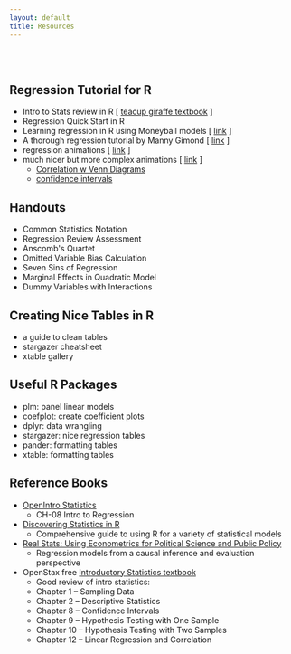 ```yaml
---
layout: default
title: Resources
---
```


<div class = "uk-container uk-container-small">
  
<br><br>

## Regression Tutorial for R

* Intro to Stats review in R [ [teacup giraffe textbook](https://tinystats.github.io/teacups-giraffes-and-statistics/) ]
* Regression Quick Start in R 
* Learning regression in R using Moneyball models [ [link](https://towardsdatascience.com/linear-regression-moneyball-part-1-b93b3b9f5b53) ]
* A thorough regression tutorial by Manny Gimond [ [link](http://mgimond.github.io/Stats-in-R/regression.html) ]
* regression animations [ [link](https://github.com/lecy/regression-simulations) ]
* much nicer but more complex animations [ [link](https://rpsychologist.com/archives) ]
  - [Correlation w Venn Diagrams](https://rpsychologist.com/d3/correlation/)
  - [confidence intervals](https://rpsychologist.com/d3/CI/)

## Handouts 

* Common Statistics Notation 
* Regression Review Assessment 
* Anscomb's Quartet 
* Omitted Variable Bias Calculation 
* Seven Sins of Regression 
* Marginal Effects in Quadratic Model 
* Dummy Variables with Interactions 



## Creating Nice Tables in R

* a guide to clean tables
* stargazer cheatsheet
* xtable gallery 


## Useful R Packages

* plm: panel linear models 
* coefplot: create coefficient plots 
* dplyr: data wrangling 
* stargazer: nice regression tables 
* pander: formatting tables 
* xtable: formatting tables 


## Reference Books


* [OpenIntro Statistics](https://github.com/DS4PS/cpp-523-fall-2019/raw/master/pubs/openintro-statistics-sample.pdf)
  - CH-08 Intro to Regression 
* [Discovering Statistics in R](https://www.amazon.com/Discovering-Statistics-Using-Andy-Field/dp/1446200469)
  - Comprehensive guide to using R for a variety of statistical models 
* [Real Stats: Using Econometrics for Political Science and Public Policy](https://www.amazon.com/Real-Stats-Econometrics-Political-Science/dp/0199981949) 
  - Regression models from a causal inference and evaluation perspective
* OpenStax free [Introductory Statistics textbook](https://cnx.org/contents/30189442-6998-4686-ac05-ed152b91b9de) 
  - Good review of intro statistics:
  - Chapter 1 – Sampling Data
  - Chapter 2 – Descriptive Statistics
  - Chapter 8 – Confidence Intervals
  - Chapter 9 – Hypothesis Testing with One Sample
  - Chapter 10 – Hypothesis Testing with Two Samples
  - Chapter 12 – Linear Regression and Correlation

 


</div>
<br><br><br>


